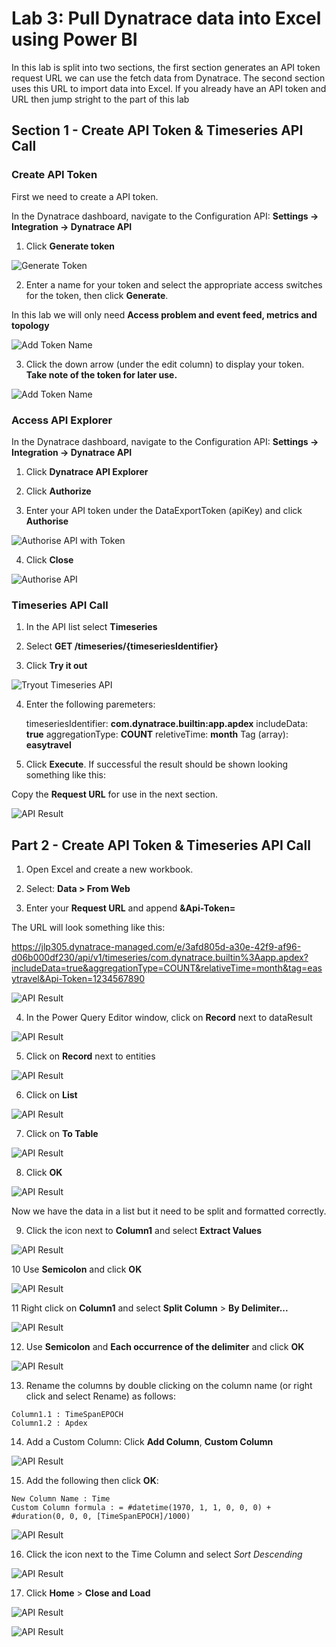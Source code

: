
# Lab 3: Pull Dynatrace data into Excel using Power BI

In this lab is split into two sections, the first section generates an API token request URL we can use the fetch data from Dynatrace. The second section uses this URL to import data into Excel.
If you already have an API token and URL then jump stright to the part of this lab


## Section 1 - Create API Token & Timeseries API Call

### Create API Token

First we need to create a API token.

In the Dynatrace dashboard, navigate to the Configuration API: **Settings -> Integration -> Dynatrace API**

1. Click **Generate token**

![Generate Token](/img/gen-token-button.PNG)

2. Enter a name for your token and select the appropriate access switches for the token, then click **Generate**.

In this lab we will only need **Access problem and event feed, metrics and topology**

![Add Token Name](/img/gen-my-token.PNG)

3. Click the down arrow (under the edit column) to display your token. **Take note of the token for later use.**

![Add Token Name](/img/gen-my-token-result.PNG)

### Access API Explorer

In the Dynatrace dashboard, navigate to the Configuration API: **Settings -> Integration -> Dynatrace API**

1. Click **Dynatrace API Explorer**

2. Click **Authorize**

3. Enter your API token under the DataExportToken (apiKey) and click **Authorise**

![Authorise API with Token](/img/api-auth-key.PNG)

4. Click **Close**

![Authorise API](/img/api-auth.PNG)

### Timeseries API Call 

1. In the API list select **Timeseries**

2. Select **GET /timeseries/{timeseriesIdentifier}**

3. Click **Try it out**

![Tryout Timeseries API](/img/tryout-timeseries-api.PNG)

4. Enter the following paremeters: 

	timeseriesIdentifier: **com.dynatrace.builtin:app.apdex**
	includeData: **true**
	aggregationType: **COUNT**
	reletiveTime: **month**
	Tag (array):  **easytravel**

5. Click **Execute**. If successful the result should be shown looking something like this:

Copy the **Request URL** for use in the next section.

![API Result](/img/api-result.PNG)

## Part 2 - Create API Token & Timeseries API Call

 1. Open Excel and create a new workbook.

 2. Select: **Data > From Web**

 3. Enter your **Request URL** and append **&Api-Token=<your-API-token>**

The URL will look something like this:

https://jlp305.dynatrace-managed.com/e/3afd805d-a30e-42f9-af96-d06b000df230/api/v1/timeseries/com.dynatrace.builtin%3Aapp.apdex?includeData=true&aggregationType=COUNT&relativeTime=month&tag=easytravel&Api-Token=1234567890

![API Result](/img/excel-import-fromweb.PNG)

 4. In the Power Query Editor window, click on **Record** next to dataResult

![API Result](/img/bi-dataresult.PNG)

 5. Click on **Record** next to entities

![API Result](/img/bi-dataresult.PNG)

 6. Click on **List**
 
![API Result](/img/bi-application.PNG)

 7. Click on **To Table**

![API Result](/img/bi-app-to-table.PNG)

 8. Click **OK**

![API Result](/img/bi-to-table.PNG)

Now we have the data in a list but it need to be split and formatted correctly.

 9. Click the icon next to **Column1** and select **Extract Values**

![API Result](/img/bi-extract-values.PNG)

 10 Use **Semicolon** and click **OK**

![API Result](/img/bi-extract-values-semi.PNG)

 11 Right click on **Column1** and select **Split Column** > **By Delimiter...**

![API Result](/img/bi-data-split.PNG)

 12. Use **Semicolon** and **Each occurrence of the delimiter** and click **OK**

![API Result](/img/bi-data-split-delimiter.PNG)

 13. Rename the columns by double clicking on the column name (or right click and select Rename) as follows:
	
	Column1.1 : TimeSpanEPOCH
	Column1.2 : Apdex
	
 14. Add a Custom Column: Click **Add Column**, **Custom Column**
	
![API Result](/img/bi-custom-column.PNG)

 15. Add the following then click **OK**:

	New Column Name : Time
	Custom Column formula : = #datetime(1970, 1, 1, 0, 0, 0) + #duration(0, 0, 0, [TimeSpanEPOCH]/1000)

![API Result](/img/bi-custom-column-config.PNG)

 16. Click the icon next to the Time Column and select *Sort Descending*

![API Result](/img/bi-time-desc.PNG)

 17. Click **Home** > **Close and Load**

![API Result](/img/bi-close-and-load.PNG)


![API Result](/img/excel-initial-data.PNG)
